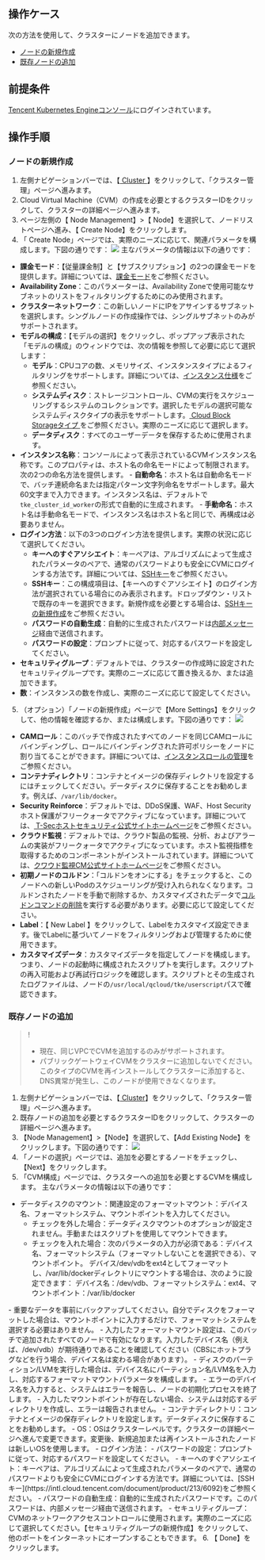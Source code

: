## 操作ケース

次の方法を使用して、クラスターにノードを追加できます。
- [ノードの新規作成](#createNode)
- [既存ノードの追加](#addExistingNode)

## 前提条件

[Tencent Kubernetes Engineコンソール](https://console.cloud.tencent.com/tke2)にログインされています。

## 操作手順

[](id:createNode)
### ノードの新規作成

1. 左側ナビゲーションバーでは、【[ Cluster ](https://console.cloud.tencent.com/tke2/cluster)】をクリックして、「クラスター管理」ページへ進みます。
2. Cloud Virtual Machine（CVM）の作成を必要とするクラスターIDをクリックして、クラスターの詳細ページへ進みます。
3. ページ左側の【 Node Management】>【 Node】を選択して、ノードリストページへ進み、【 Create Node】をクリックします。
4. 「 Create Node」ページでは、実際のニーズに応じて、関連パラメータを構成します。下図の通りです：
![](https://main.qcloudimg.com/raw/952eb1e912940ebc080949f0a1dae13e.png)
主なパラメータの情報は以下の通りです：
  - **課金モード**：【従量課金制】と【サブスクリプション】の2つの課金モードを提供します。詳細については、[課金モード](https://intl.cloud.tencent.com/document/product/213/2180)をご参照ください。
  - **Availability Zone**：このパラメーターは、Availability Zoneで使用可能なサブネットのリストをフィルタリングするためにのみ使用されます。
  - **クラスターネットワーク**：この新しいノードにIPをアサインするサブネットを選択します。シングルノードの作成操作では、シングルサブネットのみがサポートされます。
  - **モデルの構成**：【モデルの選択】をクリックし、ポップアップ表示された「モデルの構成」のウィンドウでは、次の情報を参照して必要に応じて選択します：
    - **モデル**：CPUコアの数、メモリサイズ、インスタンスタイプによるフィルタリングをサポートします。詳細については、[インスタンス仕様](https://intl.cloud.tencent.com/document/product/213/11518)をご参照ください。
    - **システムディスク**：ストレージコントロール、CVMの実行をスケジューリングするシステムのコレクションです。選択したモデルの選択可能なシステムディスクタイプの表示をサポートします。[ Cloud Block Storageタイプ ](https://intl.cloud.tencent.com/document/product/362/31636)をご参照ください。実際のニーズに応じて選択します。
    - **データディスク**：すべてのユーザーデータを保存するために使用されます。
  - **インスタンス名称**：コンソールによって表示されているCVMインスタンス名称です。このプロパティは、ホスト名の命名モードによって制限されます。次の2つの命名方法を提供します。
        - **自動命名**：ホスト名は自動命名モードで、バッチ連続命名または指定パターン文字列命名をサポートします。最大60文字まで入力できます。インスタンス名は、デフォルトで`tke_cluster_id_worker`の形式で自動的に生成されます。
        - **手動命名**：ホスト名は手動命名モードで、インスタンス名はホスト名と同じで、再構成は必要ありません。
 - **ログイン方法**：以下の3つのログイン方法を提供します。実際の状況に応じて選択してください。
    -  **キーへのすぐアソシエイト**：キーペアは、アルゴリズムによって生成されたパラメータのペアで、通常のパスワードよりも安全にCVMにログインする方法です。詳細については、[SSHキー](https://intl.cloud.tencent.com/document/product/213/6092)をご参照ください。
      - **SSHキー**：この構成項目は、【キーへのすぐアソシエイト】のログイン方法が選択されている場合にのみ表示されます。ドロップダウン・リストで既存のキーを選択できます。新規作成を必要とする場合は、[SSHキーの新規作成](https://intl.cloud.tencent.com/document/product/213/16691)をご参照ください。
    - **パスワードの自動生成**：自動的に生成されたパスワードは[内部メッセージ](https://console.cloud.tencent.com/message)経由で送信されます。 
    - **パスワードの設定**：プロンプトに従って、対応するパスワードを設定してください。
 - **セキュリティグループ**：デフォルトでは、クラスターの作成時に設定されたセキュリティグループです。実際のニーズに応じて置き換えるか、または追加できます。
 - **数**：インスタンスの数を作成し、実際のニーズに応じて設定してください。
5. （オプション）「ノードの新規作成」ページで【More Settings】をクリックして、他の情報を確認するか、または構成します。下図の通りです：
![](https://main.qcloudimg.com/raw/54bbd92b00eea36efaf6de36c850b7eb.png)
  - **CAMロール**：このバッチで作成されたすべてのノードを同じCAMロールにバインディングし、ロールにバインディングされた許可ポリシーをノードに割り当てることができます。詳細については、[インスタンスロールの管理](https://intl.cloud.tencent.com/document/product/213/38290)をご参照ください。
  - **コンテナディレクトリ**：コンテナとイメージの保存ディレクトリを設定するにはチェックしてください。データディスクに保存することをお勧めします。例えば、`/var/lib/docker`。
  - **Security Reinforce**：デフォルトでは、DDoS保護、WAF、Host Securityホスト保護がフリークォータでアクティブになっています。詳細については、[ T-Secホストセキュリティ公式サイトホームページ](https://intl.cloud.tencent.com/product/cwp)をご参照ください。
  - **クラウド監視**：デフォルトでは、クラウド製品の監視、分析、およびアラームの実装がフリークォータでアクティブになっています。ホスト監視指標を取得するためのコンポーネントがインストールされています。詳細については、[クワウド監視CM公式サイトホームページ](https://intl.cloud.tencent.com/product/cm)をご参照ください。
  - **初期ノードのコルドン**：「コルドンをオンにする」をチェックすると、このノードへの新しいPodのスケジューリングが受け入れられなくなります。コルドンされたノードを手動で削除するか、カスタマイズされたデータで[コルドンコマンドの削除](https://intl.cloud.tencent.com/document/product/457/30654)を実行する必要があります。必要に応じて設定してください。
  - **Label**：【 New Label 】をクリックして、Labelをカスタマイズ設定できます。後でLabelに基づいてノードをフィルタリングおよび管理するために使用できます。
  - **カスタマイズデータ**：カスタマイズデータを指定してノードを構成します。つまり、ノードの起動時に構成されたスクリプトを実行します。スクリプトの再入可能および再試行ロジックを確認します。スクリプトとその生成されたログファイルは、ノードの`/usr/local/qcloud/tke/userscript`パスで確認できます。

[](id:addExistingNode)
### 既存ノードの追加

>!
>- 現在、同じVPCでCVMを追加するのみがサポートされます。
>- パブリックゲートウェイCVMをクラスターに追加しないでください。このタイプのCVMを再インストールしてクラスターに添加すると、DNS異常が発生し、このノードが使用できなくなります。

1. 左側ナビゲーションバーでは、【[ Cluster](https://console.cloud.tencent.com/tke2/cluster)】をクリックして、「クラスター管理」ページへ進みます。
2. 既存ノードの追加を必要とするクラスターIDをクリックして、クラスターの詳細ページへ進みます。
3. 【Node Management】>【Node】を選択して、【Add Existing Node】をクリックします。下図の通りです：
![](https://main.qcloudimg.com/raw/7407fd0e78baa86ae7ea089f108c54c9.png)
4. 「ノードの選択」ページでは、追加を必要とするノードをチェックし、【Next】をクリックします。
5. 「CVM構成」ページでは、クラスターへの追加を必要とするCVMを構成します。
主なパラメータの情報は以下の通りです：
 - データディスクのマウント：関連設定のフォーマットマウント：デバイス名、フォーマットシステム、マウントポイントを入力してください。
    - チェックを外した場合：データディスクマウントのオプションが設定されません。手動またはスクリプトを使用してマウントできます。
    - チェックを入れた場合：次のパラメータの入力が必須である：デバイス名、フォーマットシステム（フォーマットしないことを選択できる）、マウントポイント。
     デバイス/dev/vdbをext4としてフォーマットし、/var/lib/dockerディレクトリにマウントする場合は、次のように設定できます：
     デバイス名：/dev/vdb、フォーマットシステム：ext4、マウントポイント：/var/lib/docker
<dx-alert infotype="notice" title="">
- 重要なデータを事前にバックアップしてください。自分でディスクをフォーマットした場合は、マウントポイントに入力するだけで、フォーマットシステムを選択する必要はありません。
- 入力したフォーマットマウント設定は、このバッチで追加されたすべてのノードで有効になります。入力したデバイス名（例えば、/dev/vdb）が期待通りであることを確認してください（CBSにホットプラグなどを行う場合、デバイス名は変わる場合があります）。
- ディスクのパーティション/LVMを実行した場合は、デバイス名にパーティション名/LVM名を入力し、対応するフォーマットマウントパラメータを構成します。
- エラーのデバイス名を入力すると、システムはエラーを報告し、ノードの初期化プロセスを終了します。
- 入力したマウントポイントが存在しない場合、システムは対応するディレクトリを作成し、エラーは報告されません。
</dx-alert>
 - コンテナディレクトリ：コンテナとイメージの保存ディレクトリを設定します。データディスクに保存することをお勧めします。
 - OS：OSはクラスターレベルです。クラスターの詳細ページへ進んで変更できます。変更後、新規追加または再インストールされたノードは新しいOSを使用します。
 - ログイン方法：
     - パスワードの設定：プロンプトに従って、対応するパスワードを設定してください。
    - キーへのすぐアソシエイト：キーペアは、アルゴリズムによって生成されたパラメータのペアで、通常のパスワードよりも安全にCVMにログインする方法です。詳細については、[SSHキー](https://intl.cloud.tencent.com/document/product/213/6092)をご参照ください。
    - パスワードの自動生成：自動的に生成されたパスワードです。このパスワードは、内部メッセージ経由で送信されます。
 - セキュリティグループ：CVMのネットワークアクセスコントロールに使用されます。実際のニーズに応じて選択してください。【セキュリティグループの新規作成】をクリックして、他のポートをインターネットにオープンすることもできます。
6. 【 Done】をクリックします。





